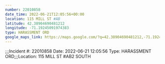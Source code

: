 ```yaml
---
number: 22010858
date_time: 2022-06-21T12:05:56+00:00
location: 115 MILL ST #AB
latitude: 42.38904690481212
longitude: -71.19245091974383
type: HARASSMENT ORD
google_maps_link: https://maps.google.com/?q=42.38904690481212,-71.19245091974383
---
```


;;;Incident #: 22010858   Date: 2022-06-21 12:05:56   Type: HARASSMENT ORD;;;Location: 115 MILL ST #AB2 SOUTH
